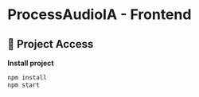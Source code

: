 # ProcessAudioIA - Frontend

## 📁 Project Access
**Install project**
```ruby
npm install
npm start
```

